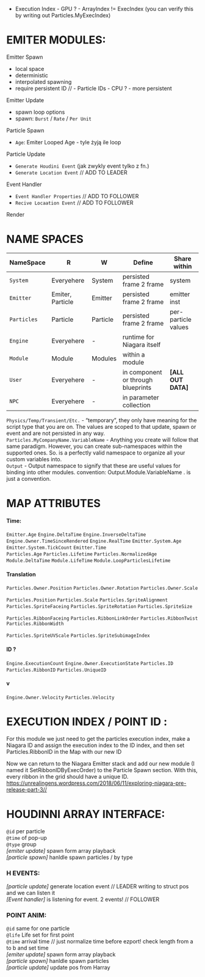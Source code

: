 
- Execution Index - GPU ?   - ArrayIndex != ExecIndex (you can verify this by writing out Particles.MyExecIndex)  

# EMITER MODULES:
Emitter Spawn
- local space
- deterministic
- interpolated spawning 
- require persistent ID  // - Particle IDs  -   CPU ? - more persistent  

Emitter Update  
- spawn loop options
- spawn: `Burst` / `Rate` / `Per Unit` 

Particle Spawn  
- `Age`:  Emiter Looped Age - tyle żyją ile loop

Particle Update  
- `Generate Houdini Event` (jak zwykly event tylko z fn.)
- `Generate Location Event`  // ADD TO LEADER

Event Handler  
- `Event Handler Properties` // ADD TO FOLLOWER 
- `Recive Locaation Event` // ADD TO FOLLOWER

Render

# NAME SPACES  

NameSpace | R | W | Define | Share within 
--- | --- | --- | --- | --- 
`System` | Everyehere | System | persisted frame 2 frame | system
`Emitter` | Emiter, Particle | Emitter | persisted frame 2 frame | emitter inst
`Particles` | Particle | Particle |  persisted frame 2 frame |  per-particle values
`Engine` |  Everyehere  | - | runtime for Niagara itself | 
`Module` | Module | Modules | within a module |
`User` |  Everyehere  | - | in component or through blueprints | **[ALL OUT DATA]**
`NPC` |  Everyehere | - | in parameter collection | 

`Physics/Temp/Transient/Etc.` - “temporary”, they only have meaning for the script type that you are on. The values are scoped to that update, spawn or event and are not persisted in any way.  
`Particles.MyCompanyName.VariableName` - Anything you create will follow that same paradigm. However, you can create sub-namespaces within the supported ones. So. is a perfectly valid namespace to organize all your custom variables into.  
`Output` - Output namespace to signify that these are useful values for binding into other modules. convention: Output.Module.VariableName . is just a convention.    

# MAP ATTRIBUTES

#### Time:
`Emitter.Age`
`Engine.DeltaTime`
`Engine.InverseDeltaTime`
`Engine.Owner.TimeSinceRendered`
`Engine.RealTime`
`Emitter.System.Age`
`Emitter.System.TickCount`
`Emitter.Time`        
`Particles.Age`
`Particles.Lifetime`
`Particles.NormalizedAge`
`Module.DeltaTime`
`Module.LifeTime`
`Module.LoopParticlesLifetime`

#### Translation
`Particles.Owner.Position`
`Particles.Owner.Rotation`
`Particles.Owner.Scale`

`Particles.Position`
`Particles.Scale`
`Particles.SpriteAlignment`
`Particles.SpriteFaceing`
`Particles.SpriteRotation`
`Particles.SpriteSize`

`Particles.RibbonFaceing`
`Particles.RibbonLinkOrder`
`Particles.RibbonTwist`
`Particles.RibbonWidth`

`Particles.SpriteUVScale`
`Particles.SpriteSubimageIndex`

#### ID ?
`Engine.ExecutionCount`
`Engine.Owner.ExecutionState`
`Particles.ID`
`Particles.RibbonID`
`Particles.UniqueID`

#### v
`Engine.Owner.Velocity`
`Particles.Velocity`

# EXECUTION INDEX / POINT ID :
For this module we just need to get the particles execution index, make a Niagara ID and assign the execution index to the ID index, and then set Particles.RibbonID in the Map with our new ID

Now we can return to the Niagara Emitter stack and add our new module (I named it SetRibbonIDByExecOrder) to the Particle Spawn section. With this, every ribbon in the grid should have a unique ID.
https://unrealingens.wordpress.com/2018/06/11/exploring-niagara-pre-release-part-3//

# HOUDINNI ARRAY INTERFACE: 
`@id`  per particle  
`@time` of pop-up  
`@type` group   
*[emiter update]* spawn form array playback   
*[particle spawn]* hanldle spawn particles / by type   
### H EVENTS:   
*[particle update]* generate location event  // LEADER  writing to struct pos and we can listen it    
*[Event handler]* is listening for event. 2  events! // FOLLOWER  

### POINT ANIM:

`@id` same for one particle   
`@life` Life set for first point    
`@time` arrival time // just normalize time before ezport!  check length from a to b and set time    
*[emiter update]* spawn form array playback    
*[particle spawn]* hanldle spawn particles  
*[particle update]* update pos from Harray  
